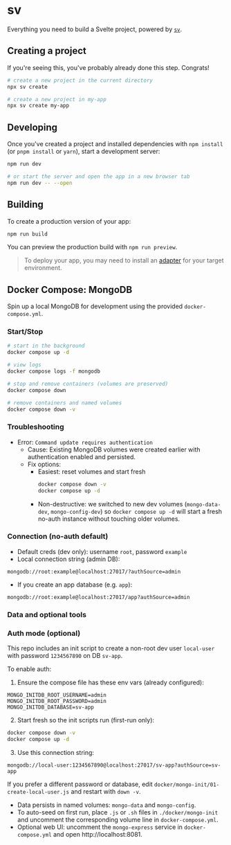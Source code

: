 # sv

Everything you need to build a Svelte project, powered by [`sv`](https://github.com/sveltejs/cli).

## Creating a project

If you're seeing this, you've probably already done this step. Congrats!

```sh
# create a new project in the current directory
npx sv create

# create a new project in my-app
npx sv create my-app
```

## Developing

Once you've created a project and installed dependencies with `npm install` (or `pnpm install` or `yarn`), start a development server:

```sh
npm run dev

# or start the server and open the app in a new browser tab
npm run dev -- --open
```

## Building

To create a production version of your app:

```sh
npm run build
```

You can preview the production build with `npm run preview`.

> To deploy your app, you may need to install an [adapter](https://svelte.dev/docs/kit/adapters) for your target environment.

## Docker Compose: MongoDB

Spin up a local MongoDB for development using the provided `docker-compose.yml`.

### Start/Stop

```sh
# start in the background
docker compose up -d

# view logs
docker compose logs -f mongodb

# stop and remove containers (volumes are preserved)
docker compose down

# remove containers and named volumes
docker compose down -v
```

### Troubleshooting

- Error: `Command update requires authentication`
  - Cause: Existing MongoDB volumes were created earlier with authentication enabled and persisted.
  - Fix options:
    - Easiest: reset volumes and start fresh
      ```sh
      docker compose down -v
      docker compose up -d
      ```
    - Non-destructive: we switched to new dev volumes (`mongo-data-dev`, `mongo-config-dev`) so `docker compose up -d` will start a fresh no-auth instance without touching older volumes.

### Connection (no-auth default)

- Default creds (dev only): username `root`, password `example`
- Local connection string (admin DB):

```
mongodb://root:example@localhost:27017/?authSource=admin
```

- If you create an app database (e.g. `app`):

```
mongodb://root:example@localhost:27017/app?authSource=admin
```

### Data and optional tools

### Auth mode (optional)

This repo includes an init script to create a non-root dev user `local-user` with password `1234567890` on DB `sv-app`.

To enable auth:

1. Ensure the compose file has these env vars (already configured):

```
MONGO_INITDB_ROOT_USERNAME=admin
MONGO_INITDB_ROOT_PASSWORD=admin
MONGO_INITDB_DATABASE=sv-app
```

2. Start fresh so the init scripts run (first-run only):

```sh
docker compose down -v
docker compose up -d
```

3. Use this connection string:

```
mongodb://local-user:1234567890@localhost:27017/sv-app?authSource=sv-app
```

If you prefer a different password or database, edit `docker/mongo-init/01-create-local-user.js` and restart with `down -v`.

- Data persists in named volumes: `mongo-data` and `mongo-config`.
- To auto-seed on first run, place `.js` or `.sh` files in `./docker/mongo-init` and
  uncomment the corresponding volume line in `docker-compose.yml`.
- Optional web UI: uncomment the `mongo-express` service in `docker-compose.yml` and open
  http://localhost:8081.

